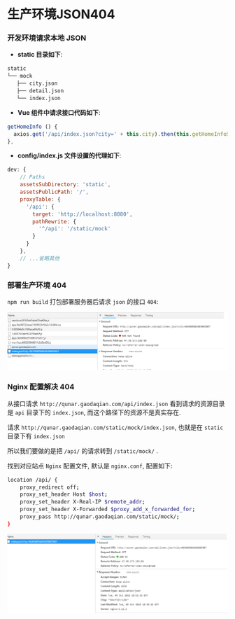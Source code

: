 # 生产环境JSON404

### 开发环境请求本地 JSON

- **static 目录如下**:

```bash
static
└── mock
   ├── city.json
   ├── detail.json
   └── index.json
```

- **Vue 组件中请求接口代码如下**:

```js
getHomeInfo () {
  axios.get('/api/index.json?city=' + this.city).then(this.getHomeInfoSucc)
},
```

- **config/index.js 文件设置的代理如下**:

```js
dev: {
    // Paths
    assetsSubDirectory: 'static',
    assetsPublicPath: '/',
    proxyTable: {
      '/api': {
        target: 'http://localhost:8080',
        pathRewrite: {
          '^/api': '/static/mock'
        }
      }
    },
    // ...省略其他
}
```

### 部署生产环境 404

`npm run build` 打包部署服务器后请求 `json` 的接口 `404`:

![](./media/prod-404.png)

### Nginx 配置解决 404

从接口请求 `http://qunar.gaodaqian.com/api/index.json` 看到请求的资源目录是 `api` 目录下的 `index.json`, 而这个路径下的资源不是真实存在.

请求 `http://qunar.gaodaqian.com/static/mock/index.json`, 也就是在 `static` 目录下有 `index.json`

所以我们要做的是把 `/api/` 的请求转到 `/static/mock/` .

找到对应站点 `Nginx` 配置文件, 默认是 `nginx.conf`, 配置如下:

```bash
location /api/ {
    proxy_redirect off;
    proxy_set_header Host $host;
    proxy_set_header X-Real-IP $remote_addr;
    proxy_set_header X-Forwarded $proxy_add_x_forwarded_for;
    proxy_pass http://qunar.gaodaqian.com/static/mock/;
}
```

![](./media/prod-200.png)
